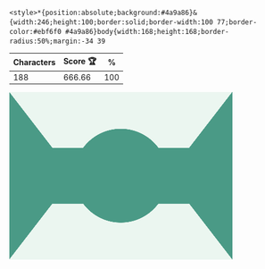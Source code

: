 `<style>*{position:absolute;background:#4a9a86}&{width:246;height:100;border:solid;border-width:100 77;border-color:#ebf6f0 #4a9a86}body{width:168;height:168;border-radius:50%;margin:-34 39`

| Characters | Score 🏆 | %   |
| ---------- | -------- | --- |
| 188        | 666.66   | 100 |

![](/2025/mar2025/04/20250304.png)
